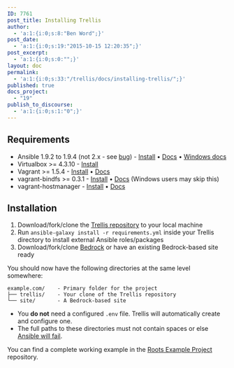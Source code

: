 ```yaml
---
ID: 7761
post_title: Installing Trellis
author:
  - 'a:1:{i:0;s:8:"Ben Word";}'
post_date:
  - 'a:1:{i:0;s:19:"2015-10-15 12:20:35";}'
post_excerpt:
  - 'a:1:{i:0;s:0:"";}'
layout: doc
permalink:
  - 'a:1:{i:0;s:33:"/trellis/docs/installing-trellis/";}'
published: true
docs_project:
  - "19"
publish_to_discourse:
  - 'a:1:{i:0;s:1:"0";}'
---
```

## Requirements

* Ansible 1.9.2 to 1.9.4 (not 2.x - see [bug](https://github.com/roots/trellis/issues/469)) - [Install](http://docs.ansible.com/intro_installation.html) • [Docs](http://docs.ansible.com/) • [Windows docs](https://roots.io/trellis/docs/windows/)
* Virtualbox >= 4.3.10 - [Install](https://www.virtualbox.org/wiki/Downloads)
* Vagrant >= 1.5.4 - [Install](http://www.vagrantup.com/downloads.html) • [Docs](https://docs.vagrantup.com/v2/)
* vagrant-bindfs >= 0.3.1 - [Install](https://github.com/gael-ian/vagrant-bindfs#installation) • [Docs](https://github.com/gael-ian/vagrant-bindfs) (Windows users may skip this)
* vagrant-hostmanager - [Install](https://github.com/smdahlen/vagrant-hostmanager#installation) • [Docs](https://github.com/smdahlen/vagrant-hostmanager)

## Installation

1. Download/fork/clone the [Trellis repository](https://github.com/roots/trellis) to your local machine
2. Run `ansible-galaxy install -r requirements.yml` inside your Trellis directory to install external Ansible roles/packages
3. Download/fork/clone [Bedrock](https://github.com/roots/bedrock) or have an existing Bedrock-based site ready

You should now have the following directories at the same level somewhere:

```plain
example.com/    - Primary folder for the project
├── trellis/    - Your clone of the Trellis repository
└── site/       - A Bedrock-based site
```

- You **do not** need a configured `.env` file. Trellis will automatically create and configure one.
- The full paths to these directories must not contain spaces or else [Ansible will fail](https://github.com/ansible/ansible/issues/8555).

You can find a complete working example in the [Roots Example Project](https://github.com/roots/roots-example-project.com) repository.